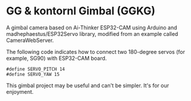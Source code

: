# GG & kontornl Gimbal (GGKG) #

A gimbal camera based on Ai-Thinker ESP32-CAM using Arduino and madhephaestus/ESP32Servo library, modified from an example called CameraWebServer.

The following code indicates how to connect two 180-degree servos (for example, SG90) with ESP32-CAM board.

```
#define SERVO_PITCH 14
#define SERVO_YAW 15
```

This gimbal project may be useful and can't be simpler. It's for our enjoyment.
